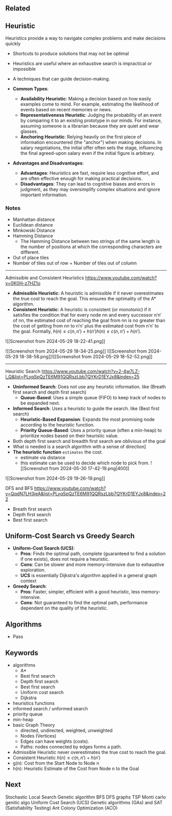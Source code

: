 ## Related



## Heuristic

Heuristics provide a way to navigate complex problems and make decisions quickly
- Shortcuts to produce solutions that may not be optimal
- Heuristics are useful where an exhaustive search is impractical or impossible
- A techniques that can guide decision-making.

- **Common Types**:
    - **Availability Heuristic**: Making a decision based on how easily examples come to mind. For example, estimating the likelihood of events based on recent memories or news.
    - **Representativeness Heuristic**: Judging the probability of an event by comparing it to an existing prototype in our minds. For instance, assuming someone is a librarian because they are quiet and wear glasses.
    - **Anchoring Heuristic**: Relying heavily on the first piece of information encountered (the "anchor") when making decisions.  In salary negotiations, the initial offer often sets the stage, influencing the final agreed-upon salary even if the initial figure is arbitrary.

- **Advantages and Disadvantages**:
    
    - **Advantages**: Heuristics are fast, require less cognitive effort, and are often effective enough for making practical decisions.
    - **Disadvantages**: They can lead to cognitive biases and errors in judgment, as they may oversimplify complex situations and ignore important information.

### Notes

- Manhattan distance
- Euclidean distance
- Minkowski Distance
- Hamming Distance
	- The Hamming Distance between two strings of the same length is the number of positions at which the corresponding characters are different.
- Out of place tiles
- Number of tiles out of row + Number of tiles out of column
---
Admissible and Consistent Heuristics
https://www.youtube.com/watch?v=0K0H-z7HZ1o
- **Admissible Heuristic**: A heuristic is admissible if it never overestimates the true cost to reach the goal. This ensures the optimality of the A* algorithm.
- **Consistent Heuristic**: A heuristic is consistent (or monotonic) if it satisfies the condition that for every node nn and every successor n′n′ of nn, the estimated cost of reaching the goal from nn is no greater than the cost of getting from nn to n′n′ plus the estimated cost from n′n′ to the goal. Formally, $h(n)≤c(n,n′)+h(n′)h(n)≤c(n,n′)+h(n′)$.

![[Screenshot from 2024-05-29 18-22-41.png]]

![[Screenshot from 2024-05-29 18-34-25.png]]
![[Screenshot from 2024-05-29 18-38-58.png]]![[Screenshot from 2024-05-29 18-52-52.png]]

---
Heuristic Search
https://www.youtube.com/watch?v=2-4w7LZ-l_Q&list=PLyqSpQzTE6M91QQRszLbb7QYKrD1EYJx8&index=25

- **Uninformed Search**: Does not use any heuristic information. like (Breath first search and depth first search)
	- **Queue-Based**: Uses a simple queue (FIFO) to keep track of nodes to be expanded next.
- **Informed Search**: Uses a heuristic to guide the search. like (Best first search)
	- **Heuristic-Based Expansion**: Expands the most promising node according to the heuristic function.
	- **Priority Queue-Based**: Uses a priority queue (often a min-heap) to prioritize nodes based on their heuristic value.
- Both depth first search and breadth first search are oblivious of the goal
- What is needed is a search algorithm with a sense of direction]
- **The heuristic function** `estimates` the cost.
	- estimate via distance
	- this estimate can be used to decide which node to pick from.
![[Screenshot from 2024-05-30 17-42-19.png|400]]

![[Screenshot from 2024-05-29 19-26-19.png]]

DFS and BFS
https://www.youtube.com/watch?v=QqdN7LH3jeA&list=PLyqSpQzTE6M91QQRszLbb7QYKrD1EYJx8&index=22
- Breath first search
- Depth first search
- Best first search

## Uniform-Cost Search vs Greedy Search

- **Uniform-Cost Search (UCS)**:
    - **Pros**: Finds the optimal path, complete (guaranteed to find a solution if one exists), does not require a heuristic.
    - **Cons**: Can be slower and more memory-intensive due to exhaustive exploration.
    - **UCS** is essentially Dijkstra's algorithm applied in a general graph context
- **Greedy Search**:
    - **Pros**: Faster, simpler, efficient with a good heuristic, less memory-intensive.
    - **Cons**: Not guaranteed to find the optimal path, performance dependent on the quality of the heuristic.

## Algorithms

- Pass
## Keywords

- algorithms
	- A*
	- Best first search
	- Depth first search
	- Best first search
	- Uniform cost search
	- Dijkstra
- heuristics functions
- informed search  / unformed search
- priority queue
- min-heap
- basic Graph Theory
	- directed, undirected, weighted, unweighted
	- Nodes (Vertices)
	- Edges can have weights (costs).
	- Paths: nodes connected by edges forms a path.
- Admissible Heuristic never overestimates the true cost to reach the goal.
- Consistent Heuristic $h(n)≤c(n,n′)+h(n′)$
- g(n): Cost from the Start Node to Node n
- h(n): Heuristic Estimate of the Cost from Node n to the Goal
## Next
Stochastic Local Search
Genetic algorithm
BFS DFS graphs TSP
Monti carlo
genitic algo
Uniform Cost Search (UCS)
Genetic algorithms (GAs) and SAT (Satisfiability Testing)
Ant Colony Optimization (ACO)
